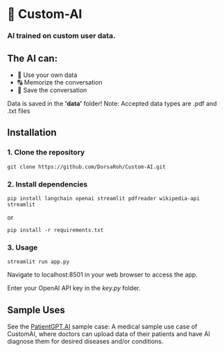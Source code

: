 # 🧠 Custom-AI

### AI trained on **custom** user data.

## The AI can:
- 📁 Use your own data
- 🔠 Memorize the conversation
- 💬 Save the conversation

Data is saved in the **'data'** folder! 
Note: Accepted data types are .pdf and .txt files

## Installation

### 1. Clone the repository
```shell
git clone https://github.com/DorsaRoh/Custom-AI.git
```

### 2. Install dependencies

```shell
pip install langchain openai streamlit pdfreader wikipedia-api streamlit
```
or
```shell
pip install -r requirements.txt
```

### 3. Usage
 
```shell
streamlit run app.py
```
Navigate to localhost:8501 in your web browser to access the app.

Enter your OpenAI API key in the *key.py* folder.


 ## Sample Uses
See the [PatientGPT.AI](https://github.com/DorsaRoh/Custom-AI/tree/main/Sample%20Use%20-%20PatientGPT.AI) sample case: A medical sample use case of CustomAI, where doctors can upload data of their patients and have AI diagnose them for desired diseases and/or conditions.
